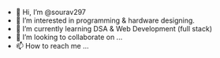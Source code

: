 - 👋 Hi, I’m @sourav297
- 👀 I’m interested in programming & hardware designing. 
- 🌱 I’m currently learning DSA & Web Development (full stack)
- 💞️ I’m looking to collaborate on ...
- 📫 How to reach me ...

<!---
sourav297/sourav297 is a ✨ special ✨ repository because its `README.md` (this file) appears on your GitHub profile.
You can click the Preview link to take a look at your changes.
--->
